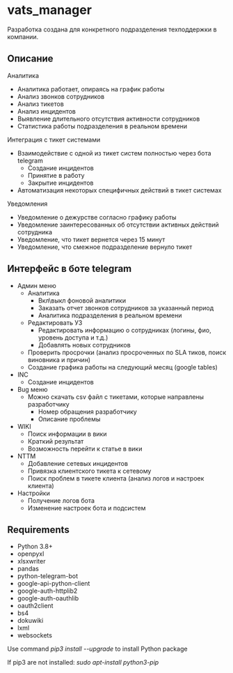 # vats_manager

Разработка создана для конкретного подразделения техподдержки в компании.  

<h2>Описание</h2>

Аналитика
- Аналитика работает, опираясь на график работы
- Анализ звонков сотрудников
- Анализ тикетов
- Анализ инцидентов
- Выявление длительного отсутствия активности сотрудников
- Статистика работы подразделения в реальном времени

Интеграция с тикет системами
- Взаимодействие с одной из тикет систем полностью через бота telegram
  - Создание инцидентов
  - Принятие в работу
  - Закрытие инцидентов
- Автоматизация некоторых специфичных действий в тикет системах

Уведомления
- Уведомление о дежурстве согласно графику работы
- Уведомление заинтересованных об отсутствии активных действий сотрудника
- Уведомление, что тикет вернется через 15 минут
- Уведомление, что смежное подразделение вернуло тикет

<h2>Интерфейс в боте telegram</h2>

- Админ меню
  - Аналитика
    - Вкл\выкл фоновой аналитики
    - Заказать отчет звонков сотрудников за указанный период
    - Аналитика подразделения в реальном времени
  - Редактировать УЗ
    - Редактировать информацию о сотрудниках (логины, фио, уровень доступа и т.д.)
    - Добавлять новых сотрудников
  - Проверить просрочки (анализ просроченных по SLA тиков, поиск виновника и причин)
  - Создание графика работы на следующий месяц (google tables)
- INC
  - Создание инцидентов
- Bug меню
  - Можно скачать csv файл с тикетами, которые направлены разработчику
    - Номер обращения разработчику
    - Описание проблемы
- WIKI
  - Поиск информации в вики
  - Краткий результат
  - Возможность перейти к статье в вики
- NTTM
  - Добавление сетевых инцидентов
  - Привязка клиентского тикета к сетевому
  - Поиск проблем в тикете клиента (анализ логов и настроек клиента)
- Настройки
  - Получение логов бота
  - Изменение настроек бота и подсистем

<h2>Requirements</h2>

- Python 3.8+
- openpyxl
- xlsxwriter
- pandas
- python-telegram-bot
- google-api-python-client 
- google-auth-httplib2 
- google-auth-oauthlib
- oauth2client
- bs4
- dokuwiki
- lxml
- websockets

Use command *pip3 install --upgrade* to install Python package

If pip3 are not installed: *sudo apt-install python3-pip*
